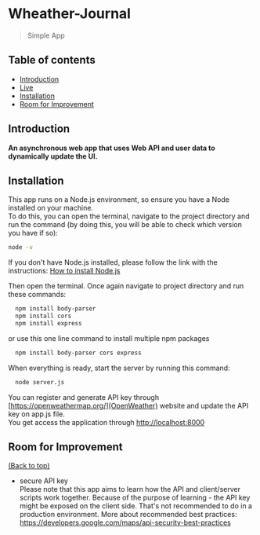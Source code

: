 
# Wheather-Journal
> Simple App

## Table of contents
* [Introduction](#introduction)
* [Live](#live)
* [Installation](#installation)
* [Room for Improvement](#room-for-improvement)

## Introduction
<strong>An asynchronous web app that uses Web API and user data to dynamically update the UI.</strong>


## Installation 
This app runs on a Node.js environment, so ensure you have a Node installed on your machine. <br>To do this, you can open the terminal, navigate to the project directory and run the command (by doing this, you will be able to check which version you have if so):
```bash
node -v
```

If you don't have Node.js installed, please follow the link with the instructions: 
[How to install Node.js](https://nodejs.dev/en/learn/how-to-install-nodejs/)

Then open the terminal. Once again navigate to project directory and run these commands:
```bash
  npm install body-parser
  npm install cors
  npm install express
```
or use this one line command to install multiple npm packages
```bash
  npm install body-parser cors express
```

When everything is ready, start the server by running this command:
```bash
  node server.js
```
You can register and generate API  key through [https://openweathermap.org/](OpenWeather) website and update the API key on app.js file.
<br>You get access the application through [http://localhost:8000](http://localhost:8000)

## Room for Improvement
[(Back to top)](#table-of-contents)
* secure API key 
<br>Please note that this app aims to learn how the API and client/server scripts work together. Because of the purpose of learning - the API key might be exposed on the client side. That's not recommended to do in a production environment.
More about recommended best practices:
https://developers.google.com/maps/api-security-best-practices


